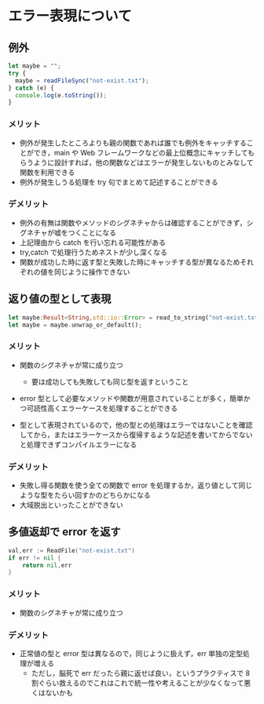 # エラー表現について

## 例外

```typescript
let maybe = "";
try {
  maybe = readFileSync("not-exist.txt");
} catch (e) {
  console.log(e.toString());
}
```

### メリット

- 例外が発生したところよりも親の関数であれば誰でも例外をキャッチすることができ，main や Web フレームワークなどの最上位概念にキャッチしてもらうように設計すれば，他の関数などはエラーが発生しないものとみなして関数を利用できる
- 例外が発生しうる処理を try 句でまとめて記述することができる

### デメリット

- 例外の有無は関数やメソッドのシグネチャからは確認することができず，シグネチャが嘘をつくことになる
- 上記理由から catch を行い忘れる可能性がある
- try,catch で処理行うためネストが少し深くなる
- 関数が成功した時に返す型と失敗した時にキャッチする型が異なるためそれぞれの値を同じように操作できない

## 返り値の型として表現

```rust
let maybe:Result<String,std::io::Error> = read_to_string("not-exist.txt");
let maybe = maybe.unwrap_or_default();
```

### メリット

- 関数のシグネチャが常に成り立つ

  - 要は成功しても失敗しても同じ型を返すということ

- error 型として必要なメソッドや関数が用意されていることが多く，簡単かつ可読性高くエラーケースを処理することができる
- 型として表現されているので，他の型との処理はエラーではないことを確認してから，またはエラーケースから復帰するような記述を書いてからでないと処理できずコンパイルエラーになる

### デメリット

- 失敗し得る関数を使う全ての関数で error を処理するか，返り値として同じような型をたらい回すかのどちらかになる
- 大域脱出といったことができない

## 多値返却で error を返す

```go
val,err := ReadFile("not-exist.txt")
if err != nil {
    return nil,err
}
```

### メリット

- 関数のシグネチャが常に成り立つ

### デメリット

- 正常値の型と error 型は異なるので，同じように扱えず，err 単独の定型処理が増える
  - ただし，脳死で err だったら親に返せば良い，というプラクティスで 8 割ぐらい救えるのでこれはこれで統一性や考えることが少なくなって悪くはないかも
